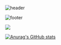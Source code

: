 ![header](https://capsule-render.vercel.app/api?type=venom&color=000000&height=200&section=header&text=땅땅꼬&fontSize=30&fontColor=d9e1e8)

![footer](https://capsule-render.vercel.app/api?&type=waving)

<a href="https://www.instagram.com/rndox_99" target="_blank"><img src="https://img.shields.io/badge/instagram-E4405F?style=instagram&logo=instagram&logoColor=white"/></a>

[![Anurag's GitHub stats](https://github-readme-stats.vercel.app/api?username=DDDDKo&show_icons=true&theme=graywhite)](https://github.com/anuraghazra/github-readme-stats)

